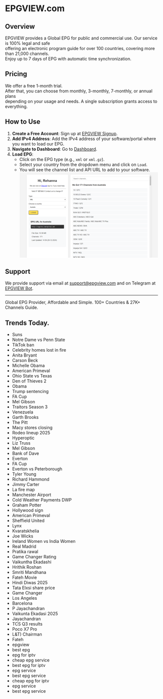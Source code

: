 # EPGVIEW.com



## Overview
EPGVIEW provides a Global EPG for public and commercial use. Our service is 100% legal and safe\
offering an electronic program guide for over 100 countries, covering more than 21,000 channels.\
Enjoy up to 7 days of EPG with automatic time synchronization.

## Pricing
We offer a free 1-month trial. \
After that, you can choose from monthly, 3-monthly, 7-monthly, or annual plans \
depending on your usage and needs. A single subscription grants access to everything.

## How to Use
1. **Create a Free Account**: Sign up at [EPGVIEW Signup](https://epgview.com/signup.php).
2. **Add IPv4 Address**: Add the IPv4 address of your software/portal where you want to load our EPG.
3. **Navigate to Dashboard**: Go to [Dashboard](https://epgview.com/dashboard.php).
4. **Load EPG**:
   - Click on the EPG type (e.g., `xml` or `xml.gz`).
   - Select your country from the dropdown menu and click on `Load`.
   - You will see the channel list and API URL to add to your software.
![EPGVIEW](img/dashboard.png)
## Support
We provide support via email at [support@epgview.com](mailto:support@epgview.com) and on Telegram at [EPGVIEW Bot](https://t.me/epgview_bot).

---

Global EPG Provider, Affordable and Simple. 100+ Countries & 27K+ Channels Guide.

## Trends Today.

- Suns
- Notre Dame vs Penn State
- TikTok ban
- Celebrity homes lost in fire
- Anita Bryant
- Carson Beck
- Michelle Obama
- American Primeval
- Ohio State vs Texas
- Den of Thieves 2
- Obama
- Trump sentencing
- FA Cup
- Mel Gibson
- Traitors Season 3
- Venezuela
- Garth Brooks
- The Pitt
- Macy stores closing
- Rodeo lineup 2025
- Hyperoptic
- Liz Truss
- Mel Gibson
- Bank of Dave
- Everton
- FA Cup
- Everton vs Peterborough
- Tyler Young
- Richard Hammond
- Jimmy Carter
- La fire map
- Manchester Airport
- Cold Weather Payments DWP
- Graham Potter
- Hollywood sign
- American Primeval
- Sheffield United
- Lynx
- Kvaratskhelia
- Joe Wicks
- Ireland Women vs India Women
- Real Madrid
- Pratika rawal
- Game Changer Rating
- Vaikuntha Ekadashi
- Hrithik Roshan
- Smriti Mandhana
- Fateh Movie
- Hindi Diwas 2025
- Tata Elxsi share price
- Game Changer
- Los Angeles
- Barcelona
- P Jayachandran
- Vaikunta Ekadasi 2025
- Jayachandran
- TCS Q3 results
- Poco X7 Pro
- L&T) Chairman
- Fateh
- epgview
- best epg
- epg for iptv
- cheap epg service
- best epg for iptv
- epg service
- best epg service
- cheap epg for iptv
- epg service
- best epg service
